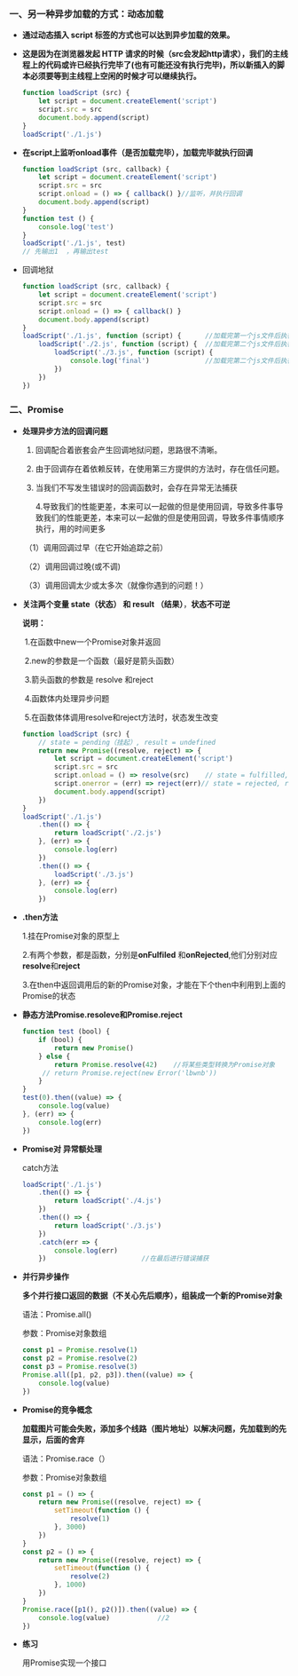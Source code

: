 ### 一、另一种异步加载的方式：动态加载

* **通过动态插入 script 标签的方式也可以达到异步加载的效果。**

* **这是因为在浏览器发起 HTTP 请求的时候（src会发起http请求），我们的主线程上的代码或许已经执行完毕了(也有可能还没有执行完毕)，所以新插入的脚本必须要等到主线程上空闲的时候才可以继续执行。**

  ```` javascript
  function loadScript (src) {
      let script = document.createElement('script')
      script.src = src
      document.body.append(script)
  }
  loadScript('./1.js')
  ````

* **在script上监听onload事件（是否加载完毕），加载完毕就执行回调**

  ```` javascript
  function loadScript (src, callback) {
      let script = document.createElement('script')
      script.src = src
      script.onload = () => { callback() }//监听，并执行回调
      document.body.append(script)
  }
  function test () {
      console.log('test')
  }
  loadScript('./1.js', test)
  // 先输出1  ，再输出test
  ````

* 回调地狱

  ````javascript
  function loadScript (src, callback) {
      let script = document.createElement('script')
      script.src = src
      script.onload = () => { callback() }
      document.body.append(script)
  }
  loadScript('./1.js', function (script) {		//加载完第一个js文件后执行回调,加载第二个
      loadScript('./2.js', function (script) {	//加载完第二个js文件后执行回调,加载第三个
          loadScript('./3.js', function (script) {
              console.log('final')				//加载完第二个js文件后执行回调,输出final
          })
      })
  })
  
  ````

### 二、Promise

* **处理异步方法的回调问题**

  1. 回调配合着嵌套会产生回调地狱问题，思路很不清晰。

  2. 由于回调存在着依赖反转，在使用第三方提供的方法时，存在信任问题。

  3. 当我们不写发生错误时的回调函数时，会存在异常无法捕获

     4.导致我们的性能更差，本来可以一起做的但是使用回调，导致多件事导致我们的性能更差，本来可以一起做的但是使用回调，导致多件事情顺序执行，用的时间更多

  ​			（1）调用回调过早（在它开始追踪之前）

  ​			（2）调用回调过晚(或不调)

  ​			（3）调用回调太少或太多次（就像你遇到的问题！）

* **关注两个变量 state（状态）  和 result （结果）**，**状态不可逆**

  **说明：**

  ​	1.在函数中new一个Promise对象并返回

  ​	2.new的参数是一个函数（最好是箭头函数）

  ​	3.箭头函数的参数是 resolve 和reject

  ​	4.函数体内处理异步问题

  ​	5.在函数体体调用resolve和reject方法时，状态发生改变

  ``` javascript
  function loadScript (src) {
      // state = pending（挂起）, result = undefined
      return new Promise((resolve, reject) => {
          let script = document.createElement('script')
          script.src = src
          script.onload = () => resolve(src)	// state = fulfilled, result = src
          script.onerror = (err) => reject(err)// state = rejected, result = error
          document.body.append(script)
      })
  }
  loadScript('./1.js')
      .then(() => {
          return loadScript('./2.js')
      }, (err) => {
          console.log(err)
      })
      .then(() => {
          loadScript('./3.js')
      }, (err) => {
          console.log(err)
      })
  ```

* **.then方法**

  1.挂在Promise对象的原型上

  2.有两个参数，都是函数，分别是**onFulfiled** 和**onRejected**,他们分别对应**resolve**和**reject**
  
  3.在then中返回调用后的新的Promise对象，才能在下个then中利用到上面的Promise的状态

* **静态方法Promise.resoleve和Promise.reject**

  ````javascript
  function test (bool) {
      if (bool) {
          return new Promise()
      } else {
          return Promise.resolve(42)	//将某些类型转换为Promise对象
       // return Promise.reject(new Error('lbwnb'))
      }
  }
  test(0).then((value) => {
      console.log(value)
  }, (err) => {
      console.log(err)
  })
  ````

* **Promise对 异常额处理**

  catch方法

  ```` javascript
  loadScript('./1.js')
      .then(() => {
          return loadScript('./4.js')
      })
      .then(() => {
          return loadScript('./3.js')
      })
      .catch(err => {
          console.log(err)
      })						//在最后进行错误捕获
  ````

* **并行异步操作**

  **多个并行接口返回的数据（不关心先后顺序），组装成一个新的Promise对象**

  语法：Promise.all()

  参数：Promise对象数组

  ````javascript
  const p1 = Promise.resolve(1)
  const p2 = Promise.resolve(2)
  const p3 = Promise.resolve(3)
  Promise.all([p1, p2, p3]).then((value) => {
      console.log(value)
  })
  ````

* **Promise的竞争概念**

  **加载图片可能会失败，添加多个线路（图片地址）以解决问题，先加载到的先显示，后面的舍弃**

  语法：Promise.race（）

  参数：Promise对象数组

  ```javascript
  const p1 = () => {
      return new Promise((resolve, reject) => {
          setTimeout(function () {
              resolve(1)
          }, 3000)
      })
  }
  const p2 = () => {
      return new Promise((resolve, reject) => {
          setTimeout(function () {
              resolve(2)
          }, 1000)
      })
  }
  Promise.race([p1(), p2()]).then((value) => {
      console.log(value)			//2
  })
  ```

* **练习**

  用Promise实现一个接口